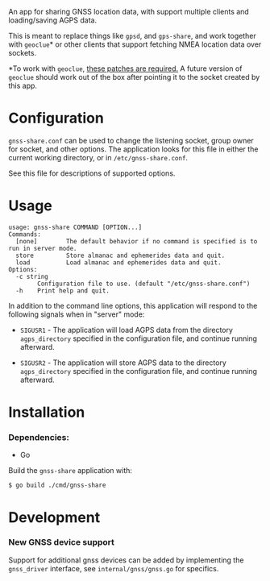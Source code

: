An app for sharing GNSS location data, with support multiple clients and
loading/saving AGPS data.

This is meant to replace things like `gpsd`, and `gps-share`, and work together
with `geoclue`* or other clients that support fetching NMEA location data over
sockets.

*To work with `geoclue`, [these patches are required.](https://gitlab.freedesktop.org/geoclue/geoclue/-/merge_requests/79/diffs) A future version of
`geoclue` should work out of the box after pointing it to the socket created by
this app.

# Configuration

`gnss-share.conf` can be used to change the listening socket, group owner for
socket, and other options. The application looks for this file in either the
current working directory, or in `/etc/gnss-share.conf`.

See this file for descriptions of supported options.

# Usage

```
usage: gnss-share COMMAND [OPTION...]
Commands:
  [none]        The default behavior if no command is specified is to run in server mode.
  store         Store almanac and ephemerides data and quit.
  load          Load almanac and ephemerides data and quit.
Options:
  -c string
        Configuration file to use. (default "/etc/gnss-share.conf")
  -h    Print help and quit.
```

In addition to the command line options, this application will respond to the
following signals when in "server" mode:

- `SIGUSR1` - The application will load AGPS data from the directory
  `agps_directory` specified in the configuration file, and continue running
  afterward.

- `SIGUSR2` - The application will store AGPS data to the directory
  `agps_directory` specified in the configuration file, and continue running
  afterward.

# Installation

### Dependencies:

- Go

Build the `gnss-share` application with:

```
$ go build ./cmd/gnss-share
```

# Development

### New GNSS device support

Support for additional gnss devices can be added by implementing the
`gnss_driver` interface, see `internal/gnss/gnss.go` for specifics.
